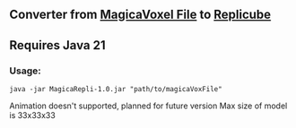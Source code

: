 ## Converter from [MagicaVoxel File](https://github.com/ephtracy/voxel-model) to [Replicube](https://store.steampowered.com/app/3401490/Replicube/)
## Requires Java 21

### Usage:
```
java -jar MagicaRepli-1.0.jar "path/to/magicaVoxFile"
```

Animation doesn't supported, planned for future version
Max size of model is 33x33x33

